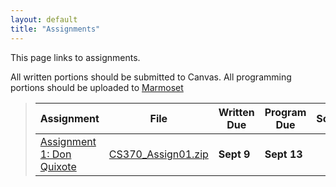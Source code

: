 ```yaml
---
layout: default
title: "Assignments"
---
```


This page links to assignments.

All written portions should be submitted to Canvas. All programming portions should be uploaded to [Marmoset](https://cs.ycp.edu/marmoset/)

> Assignment | File | Written Due | Program Due | Solutions |
> ---------- | ---- | ----------- | ----------- | --------- |
> [Assignment 1: Don Quixote](assign01.html)       | [CS370_Assign01.zip](src/CS370_Assign01.zip) | **Sept 9** | **Sept 13** | |

<!--
> [Assignment 2: Rollin Train](assign02.html)      | [CS370_Assign02.zip](src/CS370_Assign02.zip) | **Sept 24**   | **Milestone 1: Sept 21** <br /> **Milestone 2: Sept 28** | [assign02sol.pdf](sol/assign02sol.pdf) |
> [Assignment 3: Limelight](assign03.html)         | [CS370_Assign03.zip](src/CS370_Assign03.zip) | **Oct 15**   | **Milestone 1: Oct 8** <br /> **Milestone 2: Oct 19** | [assign03sol.pdf](sol/assign03sol.pdf) |
> [Assignment 4: WalkingMan](assign04.html)            | [CS370_Assign04.zip](src/CS370_Assign04.zip) | **Nov 12**   | **Updated: Milestone 1: Nov 4** <br /> **Milestone 2: Nov 16** | [assign04sol.pdf](sol/assign04sol.pdf) |
> [Final Project: Think Inside the Box](project.html) <br /> [Evaluation Form](CS370_Final_Project_eval.docx) | [CS370_Project.zip](src/CS370_Project.zip) | |  <br /> **Milestone 1: Oct 13** <br /> **Milestone 2: Nov 12** | |
-->
